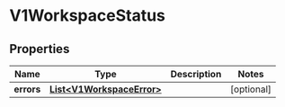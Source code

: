 # V1WorkspaceStatus

## Properties
Name | Type | Description | Notes
------------ | ------------- | ------------- | -------------
**errors** | [**List&lt;V1WorkspaceError&gt;**](V1WorkspaceError.md) |  |  [optional]
